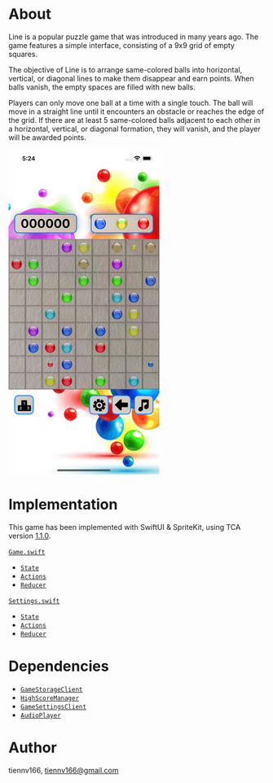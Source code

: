 # About

Line is a popular puzzle game that was introduced in many years ago. The game features a simple interface, consisting of a 9x9 grid of empty squares.

The objective of Line is to arrange same-colored balls into horizontal, vertical, or diagonal lines to make them disappear and earn points. When balls vanish, the empty spaces are filled with new balls.

Players can only move one ball at a time with a single touch. The ball will move in a straight line until it encounters an obstacle or reaches the edge of the grid. If there are at least 5 same-colored balls adjacent to each other in a horizontal, vertical, or diagonal formation, they will vanish, and the player will be awarded points.

![Record](Docs/record.gif)

# Implementation

This game has been implemented with SwiftUI & SpriteKit, using TCA version [1.1.0](https://pointfreeco.github.io/swift-composable-architecture/1.1.0/documentation/composablearchitecture/).

[`Game.swift`](GameCore/Game.swift)
- [`State`](GameCore/Game.swift#L11)
- [`Actions`](GameCore/Game.swift#L19)
- [`Reducer`](GameCore/Game.swift#L33)

[`Settings.swift`](Views/Settings/Settings.swift)
- [`State`](Views/Settings/Settings.swift#L12)
- [`Actions`](Views/Settings/Settings.swift#L17)
- [`Reducer`](Views/Settings/Settings.swift#L27)

# Dependencies

- [`GameStorageClient`](Dependencies/GameStorageClient.swift)
- [`HighScoreManager`](Dependencies/HighScoreManager.swift)
- [`GameSettingsClient`](Dependencies/GameSettingsClient.swift)
- [`AudioPlayer`](Dependencies/AudioPlayer.swift)

# Author

tiennv166, tiennv166@gmail.com
